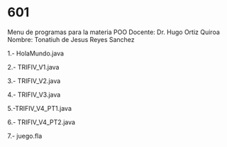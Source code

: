 # 601

Menu de programas para la materia POO
Docente: Dr. Hugo Ortiz Quiroa
Nombre: Tonatiuh de Jesus Reyes Sanchez

1.- HolaMundo.java

2.- TRIFIV_V1.java

3.- TRIFIV_V2.java

4.- TRIFIV_V3.java

5.-TRIFIV_V4_PT1.java

6.- TRIFIV_V4_PT2.java

7.- juego.fla
